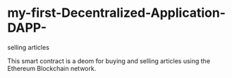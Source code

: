 # my-first-Decentralized-Application-DAPP-
selling articles 

This smart contract is a deom for buying and selling articles using the Ethereum Blockchain network.
